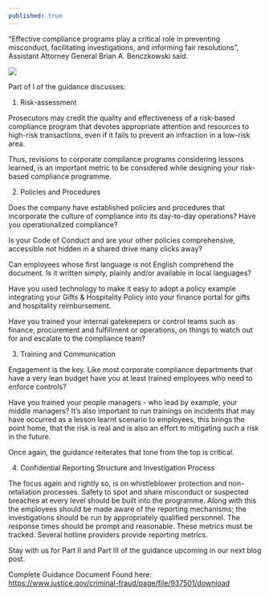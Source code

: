 ```yaml
---
published: true
---
```

“Effective compliance programs play a critical role in preventing misconduct, facilitating investigations, and informing fair resolutions”, Assistant Attorney General Brian A. Benczkowski said. 

![](https://readycomply.com/assets/images/image04.jpg?v78838073127551)

Part of I of the guidance discusses:

1. Risk-assessment

Prosecutors may credit the quality and effectiveness of a risk-based compliance program that devotes appropriate attention and resources to high-risk transactions, even if it fails to prevent an infraction in a low-risk area.

Thus, revisions to corporate compliance programs considering lessons learned, is an important metric to be considered while designing your risk-based compliance programme.

2. Policies and Procedures

Does the company have established policies and procedures that incorporate the culture of compliance into its day-to-day operations? Have you operationalized compliance?

Is your Code of Conduct and are your other policies comprehensive, accessible not hidden in a shared drive many clicks away?

Can employees whose first language is not English comprehend the document. Is it written simply, plainly and/or available in local languages?

Have you used technology to make it easy to adopt a policy example integrating your Gifts & Hospitality Policy into your finance portal for gifts and hospitality reimbursement.

Have you trained your internal gatekeepers or control teams such as finance, procurement and fulfillment or operations, on things to watch out for and escalate to the compliance team? 

3. Training and Communication

Engagement is the key. Like most corporate compliance departments that have a very lean budget have you at least trained employees who need to enforce controls?

Have you trained your people managers - who lead by example, your middle managers? It’s also important to run trainings on incidents that may have occurred as a lesson learnt scenario to employees, this brings the point home, that the risk is real and is also an effort to mitigating such a risk in the future.

Once again, the guidance reiterates that tone from the top is critical.

4. Confidential Reporting Structure and Investigation Process

The focus again and rightly so, is on whistleblower protection and non-retaliation processes. Safety to spot and share misconduct or suspected breaches at every level should be built into the programme. Along with this the employees should be made aware of the reporting mechanisms; the investigations should be run by appropriately qualified personnel. The response times should be prompt and reasonable. These metrics must be tracked. Several hotline providers provide reporting metrics.

Stay with us for Part II and Part III of the guidance upcoming in our next blog post.

Complete Guidance Document Found here: https://www.justice.gov/criminal-fraud/page/file/937501/download
